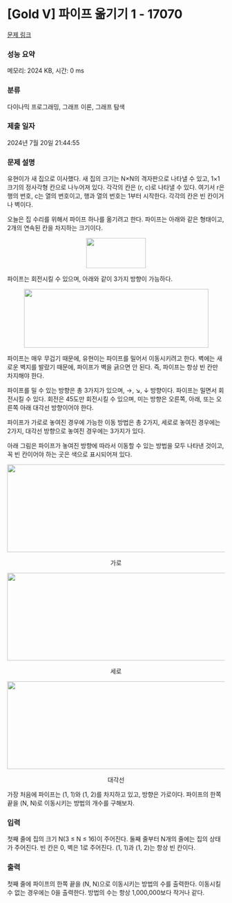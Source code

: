 # [Gold V] 파이프 옮기기 1 - 17070 

[문제 링크](https://www.acmicpc.net/problem/17070) 

### 성능 요약

메모리: 2024 KB, 시간: 0 ms

### 분류

다이나믹 프로그래밍, 그래프 이론, 그래프 탐색

### 제출 일자

2024년 7월 20일 21:44:55

### 문제 설명

<p>유현이가 새 집으로 이사했다. 새 집의 크기는 N×N의 격자판으로 나타낼 수 있고, 1×1크기의 정사각형 칸으로 나누어져 있다. 각각의 칸은 (r, c)로 나타낼 수 있다. 여기서 r은 행의 번호, c는 열의 번호이고, 행과 열의 번호는 1부터 시작한다. 각각의 칸은 빈 칸이거나 벽이다.</p>

<p>오늘은 집 수리를 위해서 파이프 하나를 옮기려고 한다. 파이프는 아래와 같은 형태이고, 2개의 연속된 칸을 차지하는 크기이다.</p>

<p style="text-align: center;"><img alt="" src="https://upload.acmicpc.net/3ceac594-87df-487d-9152-c532f7136e1e/-/preview/" style="width: 138px; height: 70px;"></p>

<p>파이프는 회전시킬 수 있으며, 아래와 같이 3가지 방향이 가능하다.</p>

<p style="text-align: center;"><img alt="" src="https://upload.acmicpc.net/b29efafa-dbae-4522-809c-76d5c184a231/-/preview/" style="width: 427px; height: 136px;"></p>

<p>파이프는 매우 무겁기 때문에, 유현이는 파이프를 밀어서 이동시키려고 한다. 벽에는 새로운 벽지를 발랐기 때문에, 파이프가 벽을 긁으면 안 된다. 즉, 파이프는 항상 빈 칸만 차지해야 한다.</p>

<p>파이프를 밀 수 있는 방향은 총 3가지가 있으며, →, ↘, ↓ 방향이다. 파이프는 밀면서 회전시킬 수 있다. 회전은 45도만 회전시킬 수 있으며, 미는 방향은 오른쪽, 아래, 또는 오른쪽 아래 대각선 방향이어야 한다.</p>

<p>파이프가 가로로 놓여진 경우에 가능한 이동 방법은 총 2가지, 세로로 놓여진 경우에는 2가지, 대각선 방향으로 놓여진 경우에는 3가지가 있다.</p>

<p>아래 그림은 파이프가 놓여진 방향에 따라서 이동할 수 있는 방법을 모두 나타낸 것이고, 꼭 빈 칸이어야 하는 곳은 색으로 표시되어져 있다.</p>

<p style="text-align: center;"><img alt="" src="https://upload.acmicpc.net/0f445b26-4e5b-4169-8a1a-89c9e115907e/-/preview/" style="width: 578px; height: 203px;"></p>

<p style="text-align: center;">가로</p>

<p style="text-align: center;"><img alt="" src="https://upload.acmicpc.net/045d071f-0ea2-4ab5-a8db-61c215e7e7b7/-/preview/" style="width: 579px; height: 203px;"></p>

<p style="text-align: center;">세로</p>

<p style="text-align: center;"><img alt="" src="https://upload.acmicpc.net/ace5e982-6a52-4982-b51d-6c33c6b742bf/-/preview/" style="width: 886px; height: 203px;"></p>

<p style="text-align: center;">대각선</p>

<p>가장 처음에 파이프는 (1, 1)와 (1, 2)를 차지하고 있고, 방향은 가로이다. 파이프의 한쪽 끝을 (N, N)로 이동시키는 방법의 개수를 구해보자.</p>

### 입력 

 <p>첫째 줄에 집의 크기 N(3 ≤ N ≤ 16)이 주어진다. 둘째 줄부터 N개의 줄에는 집의 상태가 주어진다. 빈 칸은 0, 벽은 1로 주어진다. (1, 1)과 (1, 2)는 항상 빈 칸이다.</p>

### 출력 

 <p>첫째 줄에 파이프의 한쪽 끝을 (N, N)으로 이동시키는 방법의 수를 출력한다. 이동시킬 수 없는 경우에는 0을 출력한다. 방법의 수는 항상 1,000,000보다 작거나 같다.</p>

